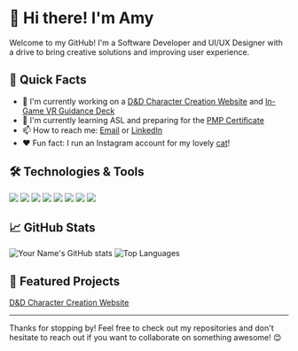 # 👋 Hi there! I'm Amy

Welcome to my GitHub! I'm a Software Developer and UI/UX Designer with a drive to bring creative solutions and improving user experience. 

## 🚀 Quick Facts

- 🔭 I'm currently working on a [D&D Character Creation Website](https://github.com/Amimi-Codes/DndCharacterCreation) and [In-Game VR Guidance Deck](https://github.com/Amimi-Codes/QRriculum)
- 🌱 I'm currently learning ASL and preparing for the [PMP Certificate](https://www.googleadservices.com/pagead/aclk?sa=L&ai=DChcSEwjSg9OCw7mIAxUYZUcBHWgsN0MYABADGgJxdQ&co=1&ase=2&gclid=CjwKCAjw3P-2BhAEEiwA3yPhwI9_6n1iPYFq3TotEXN6NIDzH37-iVDnXU4aPrMyF2i8Jq5sXSIYYxoCytMQAvD_BwE&ei=aNXgZrq9Bfas5NoPi-aJ-AI&ohost=www.google.com&cid=CAESVuD2Fyf68BQSvehtUFEAAFShHP_68cNBwDFbCJwTUbQD2yZ9aErWMGxKUbHKKQEC8PEekQWge8lMzjPEz6HXHcS6HYBpf7-vgB2FGrGT8Nu6tyZMp3ad&sig=AOD64_1maiwNYTr5nkXoZ_eSqbK7_LG8Ag&q&sqi=2&nis=4&adurl&ved=2ahUKEwi6kc6Cw7mIAxV2FlkFHQtzAi8Q0Qx6BAgJEAE)
- 📫 How to reach me: [Email<span class='bg-primary/20'>](mailto:amy.cui4197@gmail.com) or [LinkedIn](https://www.linkedin.com/in/amy-cui-linked)
- ❤️ Fun fact: I run an Instagram account for my lovely [cat](https://www.instagram.com/vivi.bach_/)!

## 🛠 Technologies & Tools

![](https://img.shields.io/badge/Code-JavaScript-informational?style=flat&logo=javascript&logoColor=white&color=2bbc8a)
![](https://img.shields.io/badge/Code-HTML5-informational?style=flat&logo=html5&logoColor=white&color=2bbc8a)
![](https://img.shields.io/badge/Code-CSS3-informational?style=flat&logo=css3&logoColor=white&color=2bbc8a)
![](https://img.shields.io/badge/Code-Python-informational?style=flat&logo=python&logoColor=white&color=2bbc8a)
![](https://img.shields.io/badge/Database-SQL-informational?style=flat&logo=postgresql&logoColor=white&color=2bbc8a)
![](https://img.shields.io/badge/Design-Figma-informational?style=flat&logo=figma&logoColor=white&color=2bbc8a)
![](https://img.shields.io/badge/Design-Canva-informational?style=flat&logo=canva&logoColor=white&color=2bbc8a)
![](https://img.shields.io/badge/Engine-Unity-informational?style=flat&logo=unity&logoColor=white&color=2bbc8a)

## 📈 GitHub Stats

![Your Name's GitHub stats](https://github-readme-stats.vercel.app/api?username=Amimi-Codes&show_icons=true&theme=transparent&hide_border=true&title_color=58a6ff&text_color=8b949e&icon_color=8b949e&bg_color=00000000)
![Top Languages](https://github-readme-stats.vercel.app/api/top-langs/?username=Amimi-Codes&layout=compact&theme=transparent&hide_border=true&title_color=58a6ff&text_color=8b949e&icon_color=8b949e&bg_color=00000000&card_width=495)



## 🌟 Featured Projects

[D&D Character Creation Website](https://github.com/Amimi-Codes/DndCharacterCreation)

---

Thanks for stopping by! Feel free to check out my repositories and don't hesitate to reach out if you want to collaborate on something awesome! 😊
